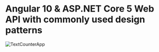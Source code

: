 # Angular 10 & ASP.NET Core 5 Web API with commonly used design patterns  
![TextCounterApp](https://user-images.githubusercontent.com/35643276/120231532-e41a4b00-c251-11eb-9a75-8247cf1d2545.jpg)
